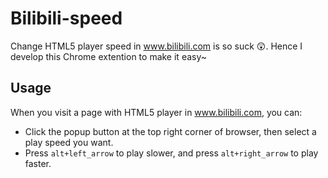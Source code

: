 # Bilibili-speed
Change HTML5 player speed in www.bilibili.com is so suck :astonished:. Hence I develop this Chrome extention to make it easy~

## Usage
When you visit a page with HTML5 player in www.bilibili.com, you can: 
* Click the popup button at the top right corner of browser, then select a play speed you want.
* Press `alt+left_arrow` to play slower, and press `alt+right_arrow` to play faster.
